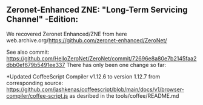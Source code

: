 Zeronet-Enhanced ZNE: "Long-Term Servicing Channel" -Edition:
---------------------------------------------------------------------------------------------------------
We recovered Zeronet Enhanced/ZNE from here
web.archive.org/https://github.com/zeronet-enhanced/ZeroNet/

See also commit: https://github.com/HelloZeroNet/ZeroNet/commit/72696e8a80e7b2145faa2dbb0ef679b5491ee337
There has only been one change so far:

*Updated   CoffeeScript Compiler v1.12.6 to version 1.12.7 from corresponding source:
https://github.com/jashkenas/coffeescript/blob/main/docs/v1/browser-compiler/coffee-script.js
as desribed in the tools/coffee/README.md
